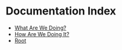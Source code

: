 # Documentation Index

* [What Are We Doing?](./whatarewedoing.md)
* [How Are We Doing It?](./howarewedoingit.md)
* [Root](/README.md)
